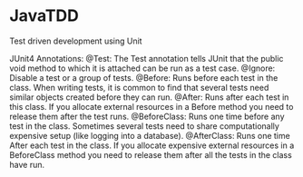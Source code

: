 # JavaTDD
Test driven development using Unit

JUnit4 Annotations:
@Test: The Test annotation tells JUnit that the public void method to which it is attached can be run as a test case.
@Ignore: Disable a test or a group of tests.
@Before: Runs before each test in the class. When writing tests, it is common to find that several tests need similar objects created before they can run.
@After: Runs after each test in this class. If you allocate external resources in a Before method you need to release them after the test runs.
@BeforeClass: Runs one time before any test in the class. Sometimes several tests need to share computationally expensive setup (like logging into a database).
@AfterClass: Runs one time After each test in the class. If you allocate expensive external resources in a BeforeClass method you need to release them after all the tests in the class have run.
